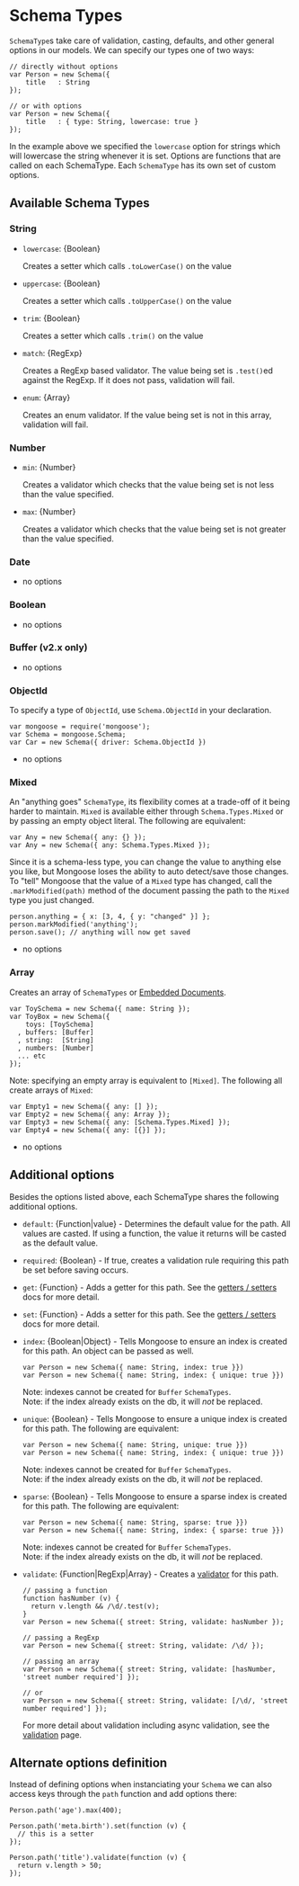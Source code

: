 
Schema Types
============

`SchemaType`s take care of validation, casting, defaults, and other general
options in our models. We can specify our types one of two ways:

    // directly without options
    var Person = new Schema({
        title   : String
    });

    // or with options
    var Person = new Schema({
        title   : { type: String, lowercase: true }
    });

In the example above we specified the `lowercase` option for strings which
will lowercase the string whenever it is set. Options are functions that are
called on each SchemaType. Each `SchemaType` has its own set of custom options.

## Available Schema Types

### String

  - `lowercase`: {Boolean}

    Creates a setter which calls `.toLowerCase()` on the value

  - `uppercase`: {Boolean}

    Creates a setter which calls `.toUpperCase()` on the value

  - `trim`: {Boolean}

    Creates a setter which calls `.trim()` on the value

  - `match`: {RegExp}

    Creates a RegExp based validator. The value being set is `.test()`ed
    against the RegExp. If it does not pass, validation will fail.

  - `enum`: {Array}

    Creates an enum validator. If the value being set is not in this
    array, validation will fail.

### Number

  - `min`: {Number}

    Creates a validator which checks that the value being set is not less
    than the value specified.

  - `max`: {Number}

    Creates a validator which checks that the value being set is not greater
    than the value specified.

### Date

  - no options

### Boolean

  - no options

### Buffer (v2.x only)

  - no options

### ObjectId

  To specify a type of `ObjectId`, use `Schema.ObjectId` in your declaration.

    var mongoose = require('mongoose');
    var Schema = mongoose.Schema;
    var Car = new Schema({ driver: Schema.ObjectId })

  - no options

### Mixed

  An "anything goes" `SchemaType`, its flexibility comes at a trade-off of it being
  harder to maintain. `Mixed` is available either through `Schema.Types.Mixed` or
  by passing an empty object literal. The following are equivalent:

    var Any = new Schema({ any: {} });
    var Any = new Schema({ any: Schema.Types.Mixed });

  Since it is a schema-less type, you can change the value to anything else
  you like, but Mongoose loses the ability to auto detect/save those changes.
  To "tell" Mongoose that the value of a `Mixed` type has changed, call
  the `.markModified(path)` method of the document passing the path to
  the `Mixed` type you just changed.

    person.anything = { x: [3, 4, { y: "changed" }] };
    person.markModified('anything');
    person.save(); // anything will now get saved

  - no options

### Array

  Creates an array of `SchemaTypes` or [Embedded Documents](/docs/embedded-documents.html).

    var ToySchema = new Schema({ name: String });
    var ToyBox = new Schema({
        toys: [ToySchema]
      , buffers: [Buffer]
      , string:  [String]
      , numbers: [Number]
      ... etc
    });

  Note: specifying an empty array is equivalent to `[Mixed]`. The following all
  create arrays of `Mixed`:

    var Empty1 = new Schema({ any: [] });
    var Empty2 = new Schema({ any: Array });
    var Empty3 = new Schema({ any: [Schema.Types.Mixed] });
    var Empty4 = new Schema({ any: [{}] });

  - no options

## Additional options

Besides the options listed above, each SchemaType shares the following additional
options.

  - `default`: {Function|value} - Determines the default value for the path. All values are casted. If using a function, the value it returns will be casted as the default value.

  - `required`: {Boolean} - If true, creates a validation rule requiring this path be set before saving occurs.

  - `get`: {Function} - Adds a getter for this path. See the [getters / setters](/docs/getters-setters.html) docs for more detail.

  - `set`: {Function} - Adds a setter for this path. See the [getters / setters](/docs/getters-setters.html) docs for more detail.

  - `index`: {Boolean|Object} - Tells Mongoose to ensure an index is created for this path. An object can be passed as well.

        var Person = new Schema({ name: String, index: true }})
        var Person = new Schema({ name: String, index: { unique: true }})

    Note: indexes cannot be created for `Buffer` `SchemaTypes`. <br>
    Note: if the index already exists on the db, it will _not_ be replaced.

  - `unique`: {Boolean} - Tells Mongoose to ensure a unique index is created for this path. The following are equivalent:

        var Person = new Schema({ name: String, unique: true }})
        var Person = new Schema({ name: String, index: { unique: true }})

    Note: indexes cannot be created for `Buffer` `SchemaTypes`. <br>
    Note: if the index already exists on the db, it will _not_ be replaced.

  - `sparse`: {Boolean} - Tells Mongoose to ensure a sparse index is created for this path. The following are equivalent:

        var Person = new Schema({ name: String, sparse: true }})
        var Person = new Schema({ name: String, index: { sparse: true }})

    Note: indexes cannot be created for `Buffer` `SchemaTypes`. <br>
    Note: if the index already exists on the db, it will _not_ be replaced.

  - `validate`: {Function|RegExp|Array} - Creates a [validator](/docs/validation.html) for this path.

        // passing a function
        function hasNumber (v) {
          return v.length && /\d/.test(v);
        }
        var Person = new Schema({ street: String, validate: hasNumber });
        
        // passing a RegExp
        var Person = new Schema({ street: String, validate: /\d/ });
        
        // passing an array
        var Person = new Schema({ street: String, validate: [hasNumber, 'street number required'] });
        
        // or
        var Person = new Schema({ street: String, validate: [/\d/, 'street number required'] });

      For more detail about validation including async validation, see the [validation](/docs/validation.html) page.

## Alternate options definition

Instead of defining options when instanciating your `Schema` we can also
access keys through the `path` function and add options there:

    Person.path('age').max(400);

    Person.path('meta.birth').set(function (v) {
      // this is a setter
    });

    Person.path('title').validate(function (v) {
      return v.length > 50;
    });


